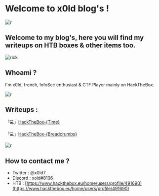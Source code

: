 # Welcome to x0ld blog's !

![r](https://cdn.discordapp.com/attachments/519930659620257797/832739076687134800/68747470733a2f2f692e696d6775722e636f6d2f344d37495777502e676966.gif)


## Welcome to my blog's, here you will find my writeups on HTB boxes & other items too.

![rick](https://64.media.tumblr.com/51015ec638a516f7f7d353ca198a5091/tumblr_pdbo9wBAe11xd0gvgo1_1280.gif)

## Whoami ? 

I'm x0ld, french, InfoSec enthusiast & CTF Player mainly on HackTheBox.


![r](https://cdn.discordapp.com/attachments/519930659620257797/832739076687134800/68747470733a2f2f692e696d6775722e636f6d2f344d37495777502e676966.gif)


##  Writeups :

「💻」<a href="blog/hackthebox-time">HackTheBox-{Time}</a>

「💻」<a href="blog/hackthebox-breadcrumbs">HackTheBox-{Breadcrumbs}</a>


![r](https://cdn.discordapp.com/attachments/519930659620257797/832739076687134800/68747470733a2f2f692e696d6775722e636f6d2f344d37495777502e676966.gif)


##  How to contact me ? 


- Twitter : @x0ld7
- Discord : xold#8106
- HTB : [https://www.hackthebox.eu/home/users/profile/491690](https://www.hackthebox.eu/home/users/profile/491690)


